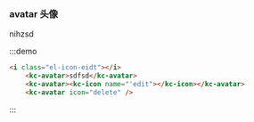 ### avatar 头像
nihzsd

:::demo
```html
<i class="el-icon-eidt"></i>
	<kc-avatar>sdfsd</kc-avatar>
	<kc-avatar><kc-icon name="'edit"></kc-icon></kc-avatar>
	<kc-avatar icon="delete" />
```
:::
